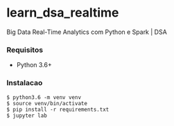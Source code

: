 # learn_dsa_realtime
Big Data Real-Time Analytics com Python e Spark | DSA

### Requisitos 
- Python 3.6+

### Instalacao

```shell
$ python3.6 -m venv venv
$ source venv/bin/activate
$ pip install -r requirements.txt
$ jupyter lab
```